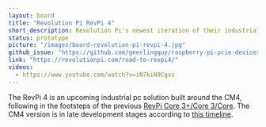 ```yaml
---
layout: board
title: "Revolution Pi RevPi 4"
short_description: Revolution Pi's newest iteration of their industrial pc.
status: prototype
picture: "/images/board-revolution-pi-revpi-4.jpg"
github_issue: "https://github.com/geerlingguy/raspberry-pi-pcie-devices/issues/175"
link: "https://revolutionpi.com/road-to-revpi4/"
videos:
  - https://www.youtube.com/watch?v=iN7kiN9Cgxs
---
```

The RevPi 4 is an upcoming industrial pc solution built around the CM4, following in the footsteps of the previous [RevPi Core 3+/Core 3/Core](https://revolutionpi.com/revpi-core/). The CM4 version is in late development stages according to [this timeline](https://revolution.kunbus.com/road-to-revpi4/).

